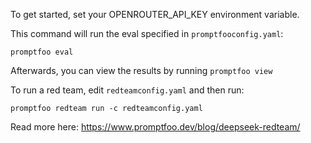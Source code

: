 To get started, set your OPENROUTER_API_KEY environment variable.

This command will run the eval specified in `promptfooconfig.yaml`:

```
promptfoo eval
```

Afterwards, you can view the results by running `promptfoo view`

To run a red team, edit `redteamconfig.yaml` and then run:

```
promptfoo redteam run -c redteamconfig.yaml
```

Read more here: https://www.promptfoo.dev/blog/deepseek-redteam/
